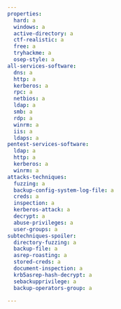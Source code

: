 ```yaml
---
properties:
  hard: a
  windows: a
  active-directory: a
  ctf-realistic: a
  free: a
  tryhackme: a
  osep-style: a
all-services-software:
  dns: a
  http: a
  kerberos: a
  rpc: a
  netbios: a
  ldap: a
  smb: a
  rdp: a
  winrm: a
  iis: a
  ldaps: a
pentest-services-software:
  ldap: a
  http: a
  kerberos: a
  winrm: a
attacks-techniques:
  fuzzing: a
  backup-config-system-log-file: a
  creds: a
  inspection: a
  kerberos-attack: a
  decrypt: a
  abuse-privileges: a
  user-groups: a
subtechniques-spoiler:
  directory-fuzzing: a
  backup-file: a
  asrep-roasting: a
  stored-creds: a
  document-inspection: a
  krb5asrep-hash-decrypt: a
  sebackupprivilege: a
  backup-operators-group: a

---
```

